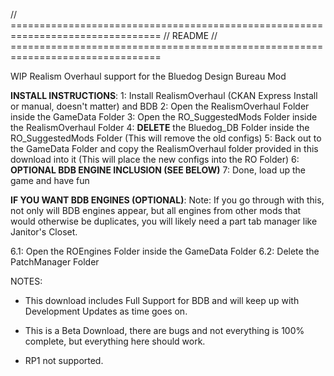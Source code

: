 //	================================================================================
//	README
//	================================================================================


WIP Realism Overhaul support for the Bluedog Design Bureau Mod

**INSTALL INSTRUCTIONS**:
  1: Install RealismOverhaul (CKAN Express Install or manual, doesn't matter) and BDB
  2: Open the RealismOverhaul Folder inside the GameData Folder
  3: Open the RO_SuggestedMods Folder inside the RealismOverhaul Folder
  4: **DELETE** the Bluedog_DB Folder inside the RO_SuggestedMods Folder (This will remove the old configs)
  5: Back out to the GameData Folder and copy the RealismOverhaul folder provided in this download into it (This will place the new configs into the RO Folder)
  6: **OPTIONAL BDB ENGINE INCLUSION (SEE BELOW)**
  7: Done, load up the game and have fun

**IF YOU WANT BDB ENGINES (OPTIONAL)**:
Note: If you go through with this, not only will BDB engines appear, but all engines from other mods that would otherwise be duplicates, you will likely need a part tab manager like Janitor's Closet.

  6.1: Open the ROEngines Folder inside the GameData Folder
  6.2: Delete the PatchManager Folder

NOTES:

- This download includes Full Support for BDB and will keep up with Development Updates as time goes on.

- This is a Beta Download, there are bugs and not everything is 100% complete, but everything here should work.

- RP1 not supported.

